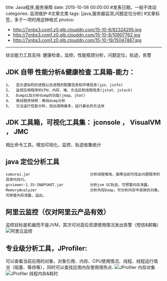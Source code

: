 title: Java程序,服务保障 
date: 2015-10-06 00:00:00 #发表日期，一般不改动
categories: 监测维护 #文章文类
tags: [java,服务器监测,问题定位分析] #文章标签，多于一项时用这种格式
photos:
- http://7xnbs3.com1.z0.glb.clouddn.com/15-10-8/82324295.jpg
- http://7xnbs3.com1.z0.glb.clouddn.com/15-10-8/10907762.jpg
- http://7xnbs3.com1.z0.glb.clouddn.com/15-10-19/15047487.jpg
---

综合能力工具支持:
健康检查，监控，性能瓶颈分析，问题定位，轨迹，告警


## JDK 自带 性能分析&健康检查 工具箱-能力：
```
1、  显示虚拟机的进程以及进程的配置信息和环境信息(jps、jinfo)
2、  监视应用程序的CPU、内存、堆、方法区和线程信息(jstat、jstack)
3、  Dump以及分析dump的功能(jmap、jhat)
4、  离线程序快照：离线dump分析
5、  方法运行性能分析，找出调用最多，运行最长的方法块
```

## JDK 工具箱，可视化工具集： jconsole ， VisualVM ， JMC
相比命令工具，增加可视化，监控，轨迹收集统计

## java 定位分析工具
```
samurai.jar                           分析线程堆栈，故障当前可找出问题程序的具体代码行。
gcviewer-1.35-SNAPSHOT.jar            分析jvm GC轨迹，可预警内存泄露。
MemoryAnalyzer                        分析内存Dump，可分析内存中具体的对象。可排查内存泄露，溢出。
```

<!-- more -->

## 阿里云监控（仅对阿里云产品有效）
监控目标是机器而不是JVM，其次可对高位资源使用情况发出告警（短信&邮箱）
![阿里云监控](http://7xnbs3.com1.z0.glb.clouddn.com/15-10-8/82324295.jpg "阿里云监控")

## 专业级分析工具，JProfiler:
可以查看当前应用的对象、对象引用、内存、CPU使用情况、线程、线程运行情况（阻塞、等待等），同时可以查找应用内存使用得热点.
![JProfiler 内存对象](http://7xnbs3.com1.z0.glb.clouddn.com/15-10-19/15047487.jpg)
![JProfiler 线程内存&耗时](http://7xnbs3.com1.z0.glb.clouddn.com/15-10-8/10907762.jpg)
